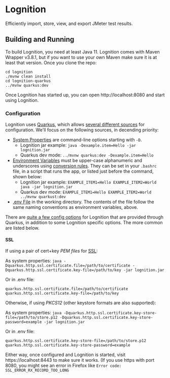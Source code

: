 # Lognition

Efficiently import, store, view, and export JMeter test results.


## Building and Running

To build Lognition, you need at least Java 11. Lognition comes with Maven Wrapper v3.8.1, but if you want to use your own Maven make sure it is at least that version. Once you clone the repo:

    cd lognition
    ./mvnw clean install
    cd lognition-quarkus
    ../mvnw quarkus:dev

Once Lognition has started up, you can open http://localhost:8080 and start using Lognition.

### Configuration

Lognition uses [Quarkus](https://quarkus.io/), which allows [several different sources](https://quarkus.io/guides/config-reference#configuration-sources) for configuration. We'll focus on the following sources, in decending priority:

* [System Properties](https://quarkus.io/guides/config-reference#system-properties) are command-line options starting with `-D`.
  * Lognition jar example: `java -Dexample.item=Hello -jar lognition.jar`
  * Quarkus dev mode: `../mvnw quarkus:dev -Dexample.item=Hello`
* [Environment Variables](https://quarkus.io/guides/config-reference#environment-variables) must be upper-case alphanumeric and underscores using [conversion rules](https://github.com/eclipse/microprofile-config/blob/master/spec/src/main/asciidoc/configsources.asciidoc#default-configsources). They can be set in your `.bashrc` file, in a script that runs the app, or listed just before the command, shown below:
  * Lognition jar example: `EXAMPLE_ITEM1=Hello EXAMPLE_ITEM2=World java -jar lognition.jar`
  * Quarkus dev mode: `EXAMPLE_ITEM1=Hello EXAMPLE_ITEM2=World ../mvnw quarkust:dev`
* [.env File](https://quarkus.io/guides/config-reference#env-file) in the working directory. The contents of the file follow the same naming conventions as environment variables, above.

There are [quite a few config options](https://quarkus.io/guides/all-config) for Lognition that are provided through Quarkus, in addition to some Lognition specific options. The more common are listed below.

#### SSL

If using a pair of cert+key _*PEM files*_ for [SSL](https://quarkus.io/guides/http-reference#ssl):

As system properties: `java -Dquarkus.http.ssl.certificate.file=/path/to/certificate -Dquarkus.http.ssl.certificate.key-file=/path/to/key -jar lognition.jar`

Or in .env file:

    quarkus.http.ssl.certificate.file=/path/to/certificate
    quarkus.http.ssl.certificate.key-file=/path/to/key

Otherwise, if using _*PKCS12*_ (other keystore formats are also supported):

As system properties: `java -Dquarkus.http.ssl.certificate.key-store-file=/path/to/store.p12 -Dquarkus.http.ssl.certificate.key-store-password=example -jar lognition.jar`

Or in .env file:

    quarkus.http.ssl.certificate.key-store-file=/path/to/store.p12
    quarkus.http.ssl.certificate.key-store-password=example

Either way, once configured and Lognition is started, visit https://localhost:8443 to make sure it works. (If you use https with port 8080, you might see an error in Firefox like `Error code: SSL_ERROR_RX_RECORD_TOO_LONG`
